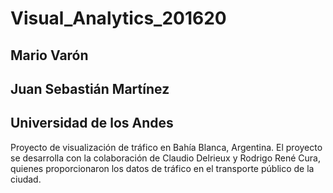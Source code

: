 # Visual_Analytics_201620
## Mario Varón
## Juan Sebastián Martínez 
## Universidad de los Andes

Proyecto de visualización de tráfico en Bahía Blanca, Argentina. El proyecto se desarrolla con la colaboración de Claudio Delrieux y Rodrigo René Cura, quienes proporcionaron los datos de tráfico en el transporte público de la ciudad.
